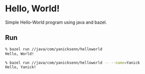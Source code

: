 # Hello, World!

Simple Hello-World program using java and bazel.

## Run

```bash
% bazel run //java/com/yanicksenn/helloworld
Hello, World!

% bazel run //java/com/yanicksenn/helloworld -- --name=Yanick
Hello, Yanick!
```